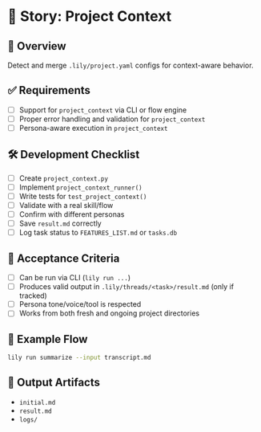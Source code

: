 # 📘 Story: Project Context

## 🧭 Overview
Detect and merge `.lily/project.yaml` configs for context-aware behavior.

## ✅ Requirements
- [ ] Support for `project_context` via CLI or flow engine
- [ ] Proper error handling and validation for `project_context`
- [ ] Persona-aware execution in `project_context`

## 🛠 Development Checklist
- [ ] Create `project_context.py`
- [ ] Implement `project_context_runner()`
- [ ] Write tests for `test_project_context()`
- [ ] Validate with a real skill/flow
- [ ] Confirm with different personas
- [ ] Save `result.md` correctly
- [ ] Log task status to `FEATURES_LIST.md` or `tasks.db`

## 🧪 Acceptance Criteria
- [ ] Can be run via CLI (`lily run ...`)
- [ ] Produces valid output in `.lily/threads/<task>/result.md` (only if tracked)
- [ ] Persona tone/voice/tool is respected
- [ ] Works from both fresh and ongoing project directories

## 🧵 Example Flow
```bash
lily run summarize --input transcript.md
```

## 📁 Output Artifacts
- `initial.md`
- `result.md`
- `logs/`
